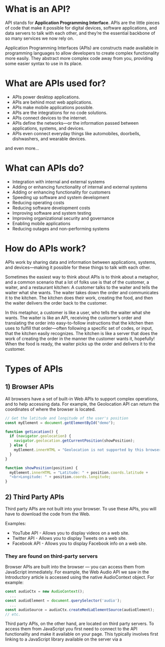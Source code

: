 # What is an API?
 API stands for **Application Programming Interface**. APIs are the little pieces of code that make it possible for digital devices, software applications, and data servers to talk with each other, and they’re the essential backbone of so many services we now rely on.

 Application Programming Interfaces (APIs) are constructs made available in programming languages to allow developers to create complex functionality more easily. They abstract more complex code away from you, providing some easier syntax to use in its place.

# What are APIs used for?
- APIs power desktop applications.
- APIs are behind most web applications.
- APIs make mobile applications possible.
- APIs are the integrations for no code solutions.
- APIs connect devices to the internet.
- APIs define the networks—or the information passed between applications, systems, and devices.
- APIs even connect everyday things like automobiles, doorbells, dishwashers, and wearable devices.

and even more...

# What can APIs do?
- Integration with internal and external systems
- Adding or enhancing functionality of internal and external systems
- Adding or enhancing functionality for customers
- Speeding up software and system development
- Reducing operating costs
- Reducing software development costs
- Improving software and system testing
- Improving organizational security and governance
- Enabling mobile applications
- Reducing outages and non-performing systems

# How do APIs work?
APIs work by sharing data and information between applications, systems, and devices—making it possible for these things to talk with each other.

Sometimes the easiest way to think about APIs is to think about a metaphor, and a common scenario that a lot of folks use is that of the customer, a waiter, and a restaurant kitchen: A customer talks to the waiter and tells the waiter what she wants. The waiter takes down the order and communicates it to the kitchen. The kitchen does their work, creating the food, and then the waiter delivers the order back to the customer.

In this metaphor, a customer is like a user, who tells the waiter what she wants. The waiter is like an API, receiving the customer’s order and translating the order into easy-to-follow instructions that the kitchen then uses to fulfill that order—often following a specific set of codes, or input, that the kitchen easily recognizes. The kitchen is like a server that does the work of creating the order in the manner the customer wants it, hopefully! When the food is ready, the waiter picks up the order and delivers it to the customer.

#  Types of APIs
## 1) Browser APIs

All browsers have a set of built-in Web APIs to support complex operations, and to help accessing data.
For example, the Geolocation API can return the coordinates of where the browser is located.

```js
// Get the latitude and longitude of the user's position
const myElement = document.getElementById("demo");

function getLocation() {
  if (navigator.geolocation) {
    navigator.geolocation.getCurrentPosition(showPosition);
  } else {
    myElement.innerHTML = "Geolocation is not supported by this browser.";
  }
}

function showPosition(position) {
  myElement.innerHTML = "Latitude: " + position.coords.latitude +
  "<br>Longitude: " + position.coords.longitude;
}
```

## 2) Third Party APIs
Third party APIs are not built into your browser.
To use these APIs, you will have to download the code from the Web.

Examples:

   - YouTube API - Allows you to display videos on a web site.
   - Twitter API - Allows you to display Tweets on a web site.
   - Facebook API - Allows you to display Facebook info on a web site.

### They are found on third-party servers
Browser APIs are built into the browser — you can access them from JavaScript immediately. For example, the Web Audio API we saw in the Introductory article is accessed using the native AudioContext object. For example:
```js
const audioCtx = new AudioContext();
  ...
const audioElement = document.querySelector('audio');
  ...
const audioSource = audioCtx.createMediaElementSource(audioElement);
// etc.
```
Third party APIs, on the other hand, are located on third party servers. To access them from JavaScript you first need to connect to the API functionality and make it available on your page. This typically involves first linking to a JavaScript library available on the server via a <script> element, example:
 
```js
<script src="https://api.mqcdn.com/sdk/mapquest-js/v1.3.2/mapquest.js"></script>
<link type="text/css" rel="stylesheet" href="https://api.mqcdn.com/sdk/mapquest-js/v1.3.2/mapquest.css"/>
```
You can then start using the objects available in that library. For example:
 
```js
let map = L.mapquest.map('map', {
  center: [53.480759, -2.242631],
  layers: L.mapquest.tileLayer('map'),
  zoom: 12
});
```
### They usually require API keys
Security for browser APIs tends to be handled by permission prompts. The purpose of these is so that the user knows what is going on in the websites they visit and is less likely to fall victim to someone using an API in a malicious way.

Third party APIs have a slightly different permissions system — they tend to use developer keys to allow developers access to the API functionality, which is more to protect the API vendor than the user.

You'll find a line similar to the following in the Mapquest API example:
```js
L.mapquest.key = 'YOUR-API-KEY-HERE';
```
 
References:<br>
[MDN](https://developer.mozilla.org/en-US/docs/Learn/JavaScript/Client-side_web_APIs/Introduction)<br>
[postman](https://blog.postman.com/intro-to-apis-what-is-an-api/)<br>
[W3Schools](https://www.w3schools.com/js/js_api_intro.asp)<br>

Contributor: [Sushovan Banerjee](https://github.com/sushovanb02)
